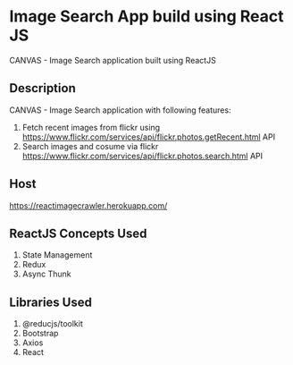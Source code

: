 # Image Search App build using React JS
CANVAS - Image Search application built using ReactJS 

## Description

CANVAS - Image Search application with following features:
1. Fetch recent images from flickr using https://www.flickr.com/services/api/flickr.photos.getRecent.html API
2. Search images and cosume via flickr https://www.flickr.com/services/api/flickr.photos.search.html API 

## Host

https://reactimagecrawler.herokuapp.com/

## ReactJS Concepts Used
1. State Management
2. Redux
3. Async Thunk

## Libraries Used
1. @reducjs/toolkit
2. Bootstrap
3. Axios
4. React

